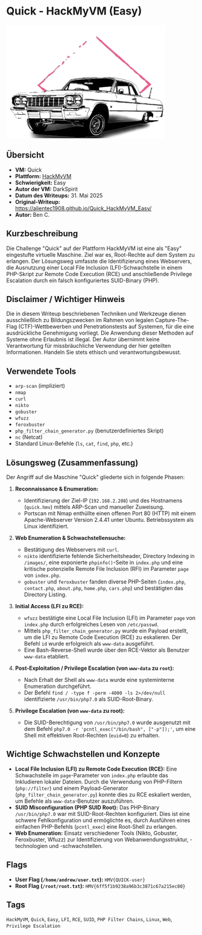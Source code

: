 # Quick - HackMyVM (Easy)

![quick.png](quick.png)

## Übersicht

*   **VM:** Quick
*   **Plattform:** [HackMyVM](https://hackmyvm.eu/machines/machine.php?vm=Quick)
*   **Schwierigkeit:** Easy
*   **Autor der VM:** DarkSpirit
*   **Datum des Writeups:** 31. Mai 2025
*   **Original-Writeup:** https://alientec1908.github.io/Quick_HackMyVM_Easy/
*   **Autor:** Ben C.

## Kurzbeschreibung

Die Challenge "Quick" auf der Plattform HackMyVM ist eine als "Easy" eingestufte virtuelle Maschine. Ziel war es, Root-Rechte auf dem System zu erlangen. Der Lösungsweg umfasste die Identifizierung eines Webservers, die Ausnutzung einer Local File Inclusion (LFI)-Schwachstelle in einem PHP-Skript zur Remote Code Execution (RCE) und anschließende Privilege Escalation durch ein falsch konfiguriertes SUID-Binary (PHP).

## Disclaimer / Wichtiger Hinweis

Die in diesem Writeup beschriebenen Techniken und Werkzeuge dienen ausschließlich zu Bildungszwecken im Rahmen von legalen Capture-The-Flag (CTF)-Wettbewerben und Penetrationstests auf Systemen, für die eine ausdrückliche Genehmigung vorliegt. Die Anwendung dieser Methoden auf Systeme ohne Erlaubnis ist illegal. Der Autor übernimmt keine Verantwortung für missbräuchliche Verwendung der hier geteilten Informationen. Handeln Sie stets ethisch und verantwortungsbewusst.

## Verwendete Tools

*   `arp-scan` (impliziert)
*   `nmap`
*   `curl`
*   `nikto`
*   `gobuster`
*   `wfuzz`
*   `feroxbuster`
*   `php_filter_chain_generator.py` (benutzerdefiniertes Skript)
*   `nc` (Netcat)
*   Standard Linux-Befehle (`ls`, `cat`, `find`, `php`, etc.)

## Lösungsweg (Zusammenfassung)

Der Angriff auf die Maschine "Quick" gliederte sich in folgende Phasen:

1.  **Reconnaissance & Enumeration:**
    *   Identifizierung der Ziel-IP (`192.168.2.208`) und des Hostnamens (`quick.hmv`) mittels ARP-Scan und manueller Zuweisung.
    *   Portscan mit Nmap enthüllte einen offenen Port 80 (HTTP) mit einem Apache-Webserver Version 2.4.41 unter Ubuntu. Betriebssystem als Linux identifiziert.

2.  **Web Enumeration & Schwachstellensuche:**
    *   Bestätigung des Webservers mit `curl`.
    *   `nikto` identifizierte fehlende Sicherheitsheader, Directory Indexing in `/images/`, eine exponierte `phpinfo()`-Seite in `index.php` und eine kritische potenzielle Remote File Inclusion (RFI) im Parameter `page` von `index.php`.
    *   `gobuster` und `feroxbuster` fanden diverse PHP-Seiten (`index.php`, `contact.php`, `about.php`, `home.php`, `cars.php`) und bestätigten das Directory Listing.

3.  **Initial Access (LFI zu RCE):**
    *   `wfuzz` bestätigte eine Local File Inclusion (LFI) im Parameter `page` von `index.php` durch erfolgreiches Lesen von `/etc/passwd`.
    *   Mittels `php_filter_chain_generator.py` wurde ein Payload erstellt, um die LFI zu Remote Code Execution (RCE) zu eskalieren. Der Befehl `id` wurde erfolgreich als `www-data` ausgeführt.
    *   Eine Bash-Reverse-Shell wurde über den RCE-Vektor als Benutzer `www-data` etabliert.

4.  **Post-Exploitation / Privilege Escalation (von `www-data` zu `root`):**
    *   Nach Erhalt der Shell als `www-data` wurde eine systeminterne Enumeration durchgeführt.
    *   Der Befehl `find / -type f -perm -4000 -ls 2>/dev/null` identifizierte `/usr/bin/php7.0` als SUID-Root-Binary.

5.  **Privilege Escalation (von `www-data` zu root):**
    *   Die SUID-Berechtigung von `/usr/bin/php7.0` wurde ausgenutzt mit dem Befehl `php7.0 -r 'pcntl_exec("/bin/bash", ["-p"]);'`, um eine Shell mit effektiven Root-Rechten (`euid=0`) zu erhalten.

## Wichtige Schwachstellen und Konzepte

*   **Local File Inclusion (LFI) zu Remote Code Execution (RCE):** Eine Schwachstelle im `page`-Parameter von `index.php` erlaubte das Inkludieren lokaler Dateien. Durch die Verwendung von PHP-Filtern (`php://filter`) und einem Payload-Generator (`php_filter_chain_generator.py`) konnte dies zu RCE eskaliert werden, um Befehle als `www-data`-Benutzer auszuführen.
*   **SUID Misconfiguration (PHP SUID Root):** Das PHP-Binary `/usr/bin/php7.0` war mit SUID-Root-Rechten konfiguriert. Dies ist eine schwere Fehlkonfiguration und ermöglichte es, durch Ausführen eines einfachen PHP-Befehls (`pcntl_exec`) eine Root-Shell zu erlangen.
*   **Web Enumeration:** Einsatz verschiedener Tools (Nikto, Gobuster, Feroxbuster, Wfuzz) zur Identifizierung von Webanwendungsstruktur, -technologien und -schwachstellen.

## Flags

*   **User Flag (`/home/andrew/user.txt`):** `HMV{QUICK-user}`
*   **Root Flag (`/root/root.txt`):** `HMV{6ff5f1b9238a96b3c3871c67a215ec80}`

## Tags

`HackMyVM`, `Quick`, `Easy`, `LFI`, `RCE`, `SUID`, `PHP Filter Chains`, `Linux`, `Web`, `Privilege Escalation`
